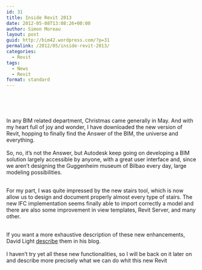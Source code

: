 ```yaml
---
id: 31
title: Inside Revit 2013
date: 2012-05-08T13:08:26+00:00
author: Simon Moreau
layout: post
guid: http://bim42.wordpress.com/?p=31
permalink: /2012/05/inside-revit-2013/
categories:
  - Revit
tags:
  - News
  - Revit
format: standard
---
```

<div>
  &nbsp;
</div>

![<img class="alignnone size-full" src="http://bim42.com/wp-content/uploads/2012/05/20120508-151123.jpg" alt="20120508-151123.jpg" />](http://bim42.com/wp-content/uploads/2012/05/20120508-151123.jpg)

<div>
  &nbsp;
</div>

<div>
  In any BIM related department, Christmas came generally in May. And with my heart full of joy and wonder, I have downloaded the new version of Revit, hopping to finally find the Answer of the BIM, the universe and everything.
</div>

<div>
  <div>
    &nbsp;
  </div>
  
  <div>
    So, no, it&#8217;s not the Answer, but Autodesk keep going on developing a BIM solution largely accessible by anyone, with a great user interface and, since we aren&#8217;t designing the Guggenheim museum of Bilbao every day, large modeling possibilities.
  </div>
  
  <div>
    &nbsp;
  </div>
  
  <p>
    For my part, I was quite impressed by the new stairs tool, which is now allow us to design and document properly almost every type of stairs. The new IFC implementation seems finally able to import correctly a model and there are also some improvement in view templates, Revit Server, and many other.
  </p>
  
  <div>
    &nbsp;
  </div>
  
  <div>
    If you want a more exhaustive description of these new enhancements, David Light <a href="http://autodesk-revit.blogspot.co.uk/2012/03/what-new-in-autodesk-revit-2013.html">describe</a> them in his blog.
  </div>
  
  <div>
    &nbsp;
  </div>
  
  <div>
    I haven&#8217;t try yet all these new functionalities, so I will be back on it later on and describe more precisely what we can do whit this new Revit
  </div>
</div>

<div>
</div>

<div>
  &nbsp;
</div>